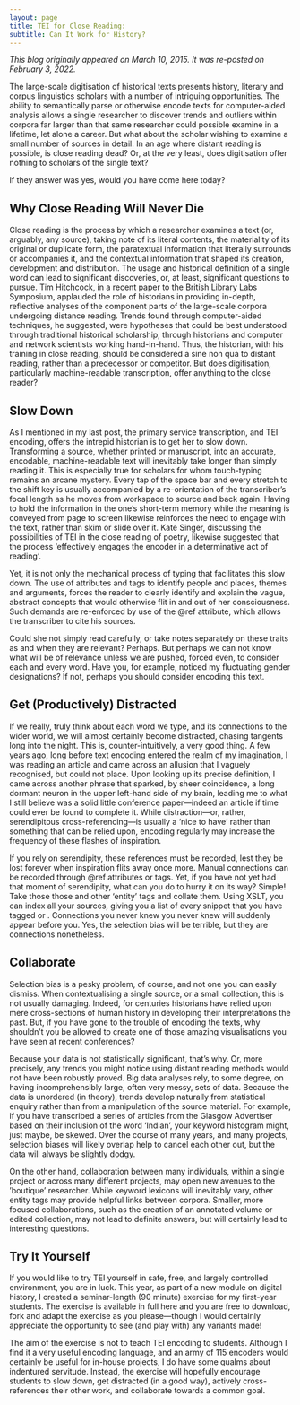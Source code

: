 ```yaml
---
layout: page
title: TEI for Close Reading:
subtitle: Can It Work for History?
---
```


*This blog originally appeared on  March 10, 2015. It was re-posted on February 3, 2022.*

The large-scale digitisation of historical texts presents history, literary and corpus linguistics scholars with a number of intriguing opportunities. The ability to semantically parse or otherwise encode texts for computer-aided analysis allows a single researcher to discover trends and outliers within corpora far larger than that same researcher could possible examine in a lifetime, let alone a career. But what about the scholar wishing to examine a small number of sources in detail. In an age where distant reading is possible, is close reading dead? Or, at the very least, does digitisation offer nothing to scholars of the single text?

If they answer was yes, would you have come here today?

## Why Close Reading Will Never Die

Close reading is the process by which a researcher examines a text (or, arguably, any source), taking note of its literal contents, the materiality of its original or duplicate form, the paratextual information that literally surrounds or accompanies it, and the contextual information that shaped its creation, development and distribution. The usage and historical definition of a single word can lead to significant discoveries, or, at least, significant questions to pursue. Tim Hitchcock, in a recent paper to the British Library Labs Symposium, applauded the role of historians in providing in-depth, reflective analyses of the component parts of the large-scale corpora undergoing distance reading. Trends found through computer-aided techniques, he suggested, were hypotheses that could be best understood through traditional historical scholarship, through historians and computer and network scientists working hand-in-hand. Thus, the historian, with his training in close reading, should be considered a sine non qua to distant reading, rather than a predecessor or competitor. But does digitisation, particularly machine-readable transcription, offer anything to the close reader?

## Slow Down

As I mentioned in my last post, the primary service transcription, and TEI encoding, offers the intrepid historian is to get her to slow down. Transforming a source, whether printed or manuscript, into an accurate, encodable, machine-readable text will inevitably take longer than simply reading it. This is especially true for scholars for whom touch-typing remains an arcane mystery. Every tap of the space bar and every stretch to the shift key is usually accompanied by a re-orientation of the transcriber’s focal length as he moves from workspace to source and back again. Having to hold the information in the one’s short-term memory while the meaning is conveyed from page to screen likewise reinforces the need to engage with the text, rather than skim or slide over it. Kate Singer, discussing the possibilities of TEI in the close reading of poetry, likewise suggested that the process ‘effectively engages the encoder in a determinative act of reading‘.

Yet, it is not only the mechanical process of typing that facilitates this slow down. The use of attributes and tags to identify people and places, themes and arguments, forces the reader to clearly identify and explain the vague, abstract concepts that would otherwise flit in and out of her consciousness. Such demands are re-enforced by use of the @ref attribute, which allows the transcriber to cite his sources.

Could she not simply read carefully, or take notes separately on these traits as and when they are relevant? Perhaps. But perhaps we can not know what will be of relevance unless we are pushed, forced even, to consider each and every word. Have you, for example, noticed my fluctuating gender designations? If not, perhaps you should consider encoding this text.

## Get (Productively) Distracted

If we really, truly think about each word we type, and its connections to the wider world, we will almost certainly become distracted, chasing tangents long into the night.  This is, counter-intuitively, a very good thing. A few years ago, long before text encoding entered the realm of my imagination, I was reading an article and came across an allusion that I vaguely recognised, but could not place. Upon looking up its precise definition, I came across another phrase that sparked, by sheer coincidence, a long dormant neuron in the upper left-hand side of my brain, leading me to what I still believe was a solid little conference paper—indeed an article if time could ever be found to complete it. While distraction—or, rather, serendipitous cross-referencing—is usually a ‘nice to have’ rather than something that can be relied upon, encoding regularly may increase the frequency of these flashes of inspiration.

If you rely on serendipity, these references must be recorded, lest they be lost forever when inspiration flits away once more. Manual connections can be recorded through @ref attributes or tags. Yet, if you have not yet had that moment of serendipity, what can you do to hurry it on its way? Simple! Take those those and other ‘entity’ tags and collate them. Using XSLT, you can index all your sources, giving you a list of every snippet that you have tagged or . Connections you never knew you never knew will suddenly appear before you. Yes, the selection bias will be terrible, but they are connections nonetheless.

## Collaborate

Selection bias is a pesky problem, of course, and not one you can easily dismiss. When contextualising a single source, or a small collection, this is not usually damaging. Indeed, for centuries historians have relied upon mere cross-sections of human history in developing their interpretations the past. But, if you have gone to the trouble of encoding the texts, why shouldn’t you be allowed to create one of those amazing visualisations you have seen at recent conferences?

Because your data is not statistically significant, that’s why. Or, more precisely, any trends you might notice using distant reading methods would not have been robustly proved. Big data analyses rely, to some degree, on having incomprehensibly large, often very messy, sets of data. Because the data is unordered (in theory), trends develop naturally from statistical enquiry rather than from a manipulation of the source material. For example, if you have transcribed a series of articles from the Glasgow Advertiser based on their inclusion of the word ‘Indian’, your keyword histogram might, just maybe, be skewed. Over the course of many years, and many projects, selection biases will likely overlap help to cancel each other out, but the data will always be slightly dodgy.

On the other hand, collaboration between many individuals, within a single project or across many different projects, may open new avenues to the ’boutique’ researcher. While keyword lexicons will inevitably vary, other entity tags may provide helpful links between corpora. Smaller, more focused collaborations, such as the creation of an annotated volume or edited collection, may not lead to definite answers, but will certainly lead to interesting questions.

## Try It Yourself

If you would like to try TEI yourself in safe, free, and largely controlled environment, you are in luck. This year, as part of a new module on digital history, I created a seminar-length (90 minute) exercise for my first-year students. The exercise is available in full here and you are free to download, fork and adapt the exercise as you please—though I would certainly appreciate the opportunity to see (and play with) any variants made!

The aim of the exercise is not to teach TEI encoding to students. Although I find it a very useful encoding language, and an army of 115 encoders would certainly be useful for in-house projects, I do have some qualms about indentured servitude. Instead, the exercise will hopefully encourage students to slow down, get distracted (in a good way), actively cross-references their other work, and collaborate towards a common goal.
